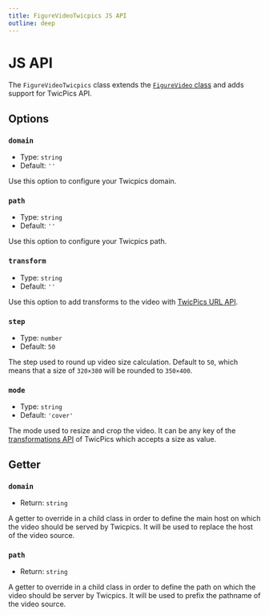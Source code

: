 ```yaml
---
title: FigureVideoTwicpics JS API
outline: deep
---
```


# JS API

The `FigureVideoTwicpics` class extends the [`FigureVideo` class](/components/atoms/FigureVideo/js-api.html) and adds support for TwicPics API.

## Options

### `domain`

- Type: `string`
- Default: `''`

Use this option to configure your Twicpics domain.

### `path`

- Type: `string`
- Default: `''`

Use this option to configure your Twicpics path.

### `transform`

- Type: `string`
- Default: `''`

Use this option to add transforms to the video with [TwicPics URL API](https://www.twicpics.com/docs/api/basics).

### `step`

- Type: `number`
- Default: `50`

The step used to round up video size calculation. Default to `50`, which means that a size of `320×380` will be rounded to `350×400`.

### `mode`

- Type: `string`
- Default: `'cover'`

The mode used to resize and crop the video. It can be any key of the [transformations API](https://www.twicpics.com/docs/api/transformations) of TwicPics which accepts a size as value.

## Getter

### `domain`

- Return: `string`

A getter to override in a child class in order to define the main host on which the video should be served by Twicpics. It will be used to replace the host of the video source.

### `path`

- Return: `string`

A getter to override in a child class in order to define the path on which the video should be server by Twicpics. It will be used to prefix the pathname of the video source.
